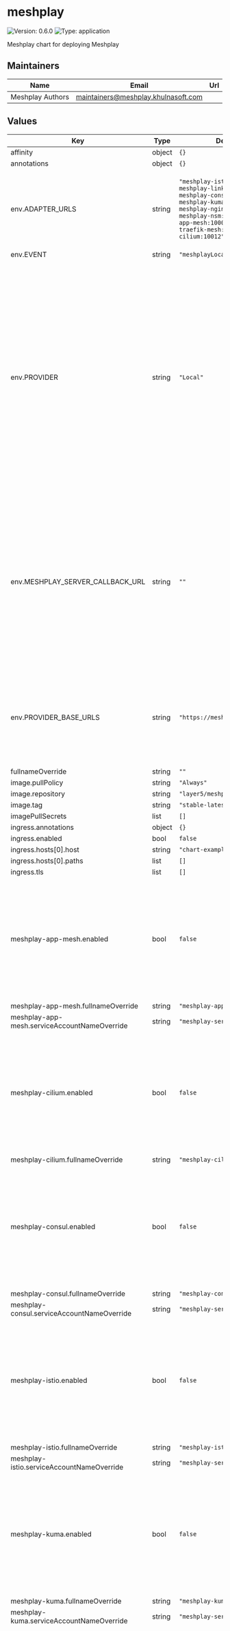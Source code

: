 # meshplay

![Version: 0.6.0](https://img.shields.io/badge/Version-0.6.0-informational?style=flat-square) ![Type: application](https://img.shields.io/badge/Type-application-informational?style=flat-square)

Meshplay chart for deploying Meshplay

## Maintainers

| Name | Email | Url |
| ---- | ------ | --- |
| Meshplay Authors | <maintainers@meshplay.khulnasoft.com> |  |

## Values

| Key                                             | Type | Default                                                                                                                                                                                               | Description |
|-------------------------------------------------|------|-------------------------------------------------------------------------------------------------------------------------------------------------------------------------------------------------------|-------------|
| affinity                                        | object | `{}`                                                                                                                                                                                                  |  |
| annotations                                     | object | `{}`                                                                                                                                                                                                  |  |
| env.ADAPTER_URLS                                | string | `"meshplay-istio:10000 meshplay-linkerd:10001 meshplay-consul:10002 meshplay-kuma:10007 meshplay-nginx-sm:10010 meshplay-nsm:10004 meshplay-app-mesh:10005 meshplay-traefik-mesh:10006 meshplay-cilium:10012"` | Optionally, pre-configure Meshplay Server with the set of Meshplay Adapters used in the deployment. |
| env.EVENT                                       | string | `"meshplayLocal"`                                                                                                                                                                                      |  |
| env.PROVIDER                                    | string | `"Local"`                                                                                                                                                                                             | Use this security-related setting to enforce selection of one and only one Provider. In this way, your Meshplay deployment will only trust and only allow users to authenticate using the Provider you have configured in this setting. See the [Remote Provider documentation](https://docs.meshplay.khulnasoft.com/extensibility/providers) for a description of what a Provider is.  |
| env.MESHPLAY_SERVER_CALLBACK_URL                 | string | `""`                                                                                                                                                                                                  | Configure an OAuth callback URL for Meshplay Server to use when signing into a Remote Provider and your Meshplay Server instance is not directly reachable by that Remote Provider. See the [Remote Provider documentation](https://docs.meshplay.khulnasoft.com/extensibility/providers#configurable-oauth-callback-url) for more details. |
| env.PROVIDER_BASE_URLS                          | string | `"https://meshplay.layer5.io"`                                                                                                                                                                         | Configure your Remote Provider of choice. See the [Remote Provider documentation](https://docs.meshplay.khulnasoft.com/extensibility/providers) for a description of what a Provider is. |
| fullnameOverride                                | string | `""`                                                                                                                                                                                                  |  |
| image.pullPolicy                                | string | `"Always"`                                                                                                                                                                                            |  |
| image.repository                                | string | `"layer5/meshplay"`                                                                                                                                                                                    |  |
| image.tag                                       | string | `"stable-latest"`                                                                                                                                                                                     |  |
| imagePullSecrets                                | list | `[]`                                                                                                                                                                                                  |  |
| ingress.annotations                             | object | `{}`                                                                                                                                                                                                  |  |
| ingress.enabled                                 | bool | `false`                                                                                                                                                                                               |  |
| ingress.hosts[0].host                           | string | `"chart-example.local"`                                                                                                                                                                               |  |
| ingress.hosts[0].paths                          | list | `[]`                                                                                                                                                                                                  |  |
| ingress.tls                                     | list | `[]`                                                                                                                                                                                                  |  |
| meshplay-app-mesh.enabled                        | bool | `false`                                                                                                                                                                                               | Enable to deploy this Meshplay Adapter upon initial deployment. Meshplay Adapters can be deployed post-installation using either Meshplay CLI or UI. |
| meshplay-app-mesh.fullnameOverride               | string | `"meshplay-app-mesh"`                                                                                                                                                                                  |  |
| meshplay-app-mesh.serviceAccountNameOverride     | string | `"meshplay-server"`                                                                                                                                                                                    |  |
| meshplay-cilium.enabled                          | bool | `false`                                                                                                                                                                                               | Enable to deploy this Meshplay Adapter upon initial deployment. Meshplay Adapters can be deployed post-installation using either Meshplay CLI or UI. |
| meshplay-cilium.fullnameOverride                 | string | `"meshplay-cilium"`                                                                                                                                                                                    |  |
| meshplay-consul.enabled                          | bool | `false`                                                                                                                                                                                               | Enable to deploy this Meshplay Adapter upon initial deployment. Meshplay Adapters can be deployed post-installation using either Meshplay CLI or UI. |
| meshplay-consul.fullnameOverride                 | string | `"meshplay-consul"`                                                                                                                                                                                    |  |
| meshplay-consul.serviceAccountNameOverride       | string | `"meshplay-server"`                                                                                                                                                                                    |  |
| meshplay-istio.enabled                           | bool | `false`                                                                                                                                                                                               | Enable to deploy this Meshplay Adapter upon initial deployment. Meshplay Adapters can be deployed post-installation using either Meshplay CLI or UI. |
| meshplay-istio.fullnameOverride                  | string | `"meshplay-istio"`                                                                                                                                                                                     |  |
| meshplay-istio.serviceAccountNameOverride        | string | `"meshplay-server"`                                                                                                                                                                                    |  |
| meshplay-kuma.enabled                            | bool | `false`                                                                                                                                                                                               | Enable to deploy this Meshplay Adapter upon initial deployment. Meshplay Adapters can be deployed post-installation using either Meshplay CLI or UI. |
| meshplay-kuma.fullnameOverride                   | string | `"meshplay-kuma"`                                                                                                                                                                                      |  |
| meshplay-kuma.serviceAccountNameOverride         | string | `"meshplay-server"`                                                                                                                                                                                    |  |
| meshplay-linkerd.enabled                         | bool | `false`                                                                                                                                                                                               | Enable to deploy this Meshplay Adapter upon initial deployment. Meshplay Adapters can be deployed post-installation using either Meshplay CLI or UI. |
| meshplay-linkerd.fullnameOverride                | string | `"meshplay-linkerd"`                                                                                                                                                                                   |  |
| meshplay-linkerd.serviceAccountNameOverride      | string | `"meshplay-server"`                                                                                                                                                                                    |  |
| meshplay-nginx-sm.enabled                        | bool | `false`                                                                                                                                                                                               | Enable to deploy this Meshplay Adapter upon initial deployment. Meshplay Adapters can be deployed post-installation using either Meshplay CLI or UI. |
| meshplay-nginx-sm.fullnameOverride               | string | `"meshplay-nginx-sm"`                                                                                                                                                                                  |  |
| meshplay-nginx-sm.serviceAccountNameOverride     | string | `"meshplay-server"`                                                                                                                                                                                    |  |
| meshplay-nsm.enabled                             | bool | `false`                                                                                                                                                                                               | Enable to deploy this Meshplay Adapter upon initial deployment. Meshplay Adapters can be deployed post-installation using either Meshplay CLI or UI. |
| meshplay-nsm.fullnameOverride                    | string | `"meshplay-nsm"`                                                                                                                                                                                       |  |
| meshplay-nsm.serviceAccountNameOverride          | string | `"meshplay-server"`                                                                                                                                                                                    |  |
| meshplay-nighthawk.enabled                       | bool | `false`                                                                                                                                                                                               | Enable to deploy this Meshplay Adapter upon initial deployment. Meshplay Adapters can be deployed post-installation using either Meshplay CLI or UI. |
| meshplay-nighthawk.fullnameOverride              | string | `"meshplay-nighthawk"`                                                                                                                                                                                 |  |
| meshplay-nighthawk.serviceAccountNameOverride    | string | `"meshplay-nighthawk"`                                                                                                                                                                                    |  |
| meshplay-operator.enabled                        | bool | `true`                                                                                                                                                                                                | Enable to deploy this Meshplay Operator upon initial deploymeent. Meshplay Operator can be deployed post-installation using Meshplay UI. |
| meshplay-operator.fullnameOverride               | string | `"meshplay-operator"`                                                                                                                                                                                  |  |
| meshplay-osm.enabled                             | bool | `false`                                                                                                                                                                                               | OSM is an archived project. |
| meshplay-osm.fullnameOverride                    | string | `"meshplay-osm"`                                                                                                                                                                                       |  |
| meshplay-osm.serviceAccountNameOverride          | string | `"meshplay-server"`                                                                                                                                                                                    |  |
| meshplay-traefik-mesh.enabled                    | bool | `false`                                                                                                                                                                                               | Enable to deploy this Meshplay Adapter upon initial deployment. Meshplay Adapters can be deployed post-installation using either Meshplay CLI or UI. |
| meshplay-traefik-mesh.fullnameOverride           | string | `"meshplay-traefik-mesh"`                                                                                                                                                                              |  |
| meshplay-traefik-mesh.serviceAccountNameOverride | string | `"meshplay-server"`                                                                                                                                                                                    |  |
| meshplaygateway.enabled                          | bool | `false`                                                                                                                                                                                               |  |
| meshplaygateway.selector.istio                   | string | `"ingressgateway"`                                                                                                                                                                                    |  |
| metadata.name                                   | string | `"meshplay"`                                                                                                                                                                                           |  |
| metadata.namespace                              | string | `"meshplay"`                                                                                                                                                                                           |  |
| nameOverride                                    | string | `""`                                                                                                                                                                                                  |  |
| nodeSelector                                    | object | `{}`                                                                                                                                                                                                  |  |
| podSecurityContext                              | object | `{}`                                                                                                                                                                                                  |  |
| probe.livenessProbe.enabled                     | bool | `false`                                                                                                                                                                                               |  |
| probe.readinessProbe.enabled                    | bool | `false`                                                                                                                                                                                               |  |
| rbac.nodes                                      | bool | `false`                                                                                                                                                                                               |  |
| replicaCount                                    | int | `1`                                                                                                                                                                                                   |  |
| resources                                       | object | `{}`                                                                                                                                                                                                  |  |
| restartPolicy                                   | string | `"Always"`                                                                                                                                                                                            |  |
| securityContext                                 | object | `{}`                                                                                                                                                                                                  |  |
| service.annotations                             | object | `{}`                                                                                                                                                                                                  |  |
| service.port                                    | int | `9081`                                                                                                                                                                                                |  |
| service.target_port                             | int | `8080`                                                                                                                                                                                                |  |
| service.type                                    | string | `"LoadBalancer"`                                                                                                                                                                                      |  |
| serviceAccount.name                             | string | `"meshplay-server"`                                                                                                                                                                                    |  |
| testCase.enabled                                | bool | `false`                                                                                                                                                                                               |  |
| tolerations                                     | list | `[]`                                                                                                                                                                                                  |  |

## Setup Repo Info

```console
helm repo add meshplay meshplay https://meshplay.khulnasoft.com/charts/
helm repo update
```

_See [helm repo](https://helm.sh/docs/helm/helm_repo/) for command documentation._

## Installing the Chart

To install the chart with the release name `meshplay`:

```console
kubectl create namespace meshplay
helm install meshplay meshplay/meshplay
```

## Uninstalling the Chart

To uninstall/delete the `meshplay` deployment:

```console
helm delete meshplay
```

## Installing the Chart with a custom namespace

```console
kubectl create namespace meshplay
helm install meshplay meshplay/meshplay --namespace meshplay
```

## Installing the Chart with a custom Meshplay Adapters

Eg: For [Meshplay Adapter for Istio](https://github.com/meshplay/meshplay-istio)
```console
kubectl create namespace meshplay
helm install meshplay meshplay/meshplay --set meshplay-istio.enabled=true
```
